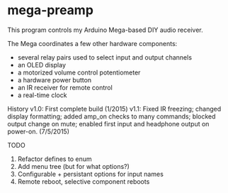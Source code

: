# mega-preamp
This program controls my Arduino Mega-based DIY audio receiver.

The Mega coordinates a few other hardware components: 
 * several relay pairs used to select input and output channels
 * an OLED display
 * a motorized volume control potentiometer
 * a hardware power button
 * an IR receiver for remote control
 * a real-time clock

History
  v1.0: First complete build (1/2015)
  v1.1: Fixed IR freezing; changed display formatting; added amp_on checks to many commands;
        blocked output change on mute; enabled first input and headphone output on power-on. (7/5/2015)
  
TODO
  1. Refactor defines to enum
  2. Add menu tree (but for what options?)
  3. Configurable + persistant options for input names
  4. Remote reboot, selective component reboots

